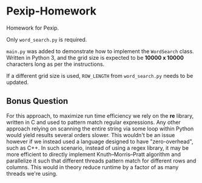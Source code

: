 # Pexip-Homework
Homework for Pexip. 

Only ```word_search.py``` is required. 

```main.py``` was added to demonstrate how to implement the ```WordSearch``` class. 
Written in Python 3, and the grid size is expected to be **10000 x 10000** characters long as per the instructions.

If a different grid size is used, ```ROW_LENGTH``` from ```word_search.py``` needs to be updated.


## Bonus Question
For this approach, to maximize run time efficiency we rely on the **re** library, written in C and used to pattern match regular expressions. Any other approach relying on scanning the entire string via some loop within Python would yield results several orders slower. This wouldn't be an issue however if we instead used a language designed to have "zero-overhead", such as C++. In such scenario, instead of using a regex library, it may be more efficient to directly implement Knuth–Morris–Pratt algorithm and parallelize it such that different threads pattern match for different rows and columns. This would in theory reduce runtime by a factor of as many threads we're using.

